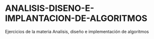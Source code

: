 # ANALISIS-DISENO-E-IMPLANTACION-DE-ALGORITMOS
 Ejercicios de la materia Analisis, diseño e implementación de algoritmos
